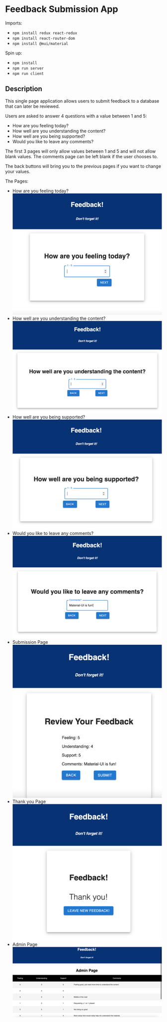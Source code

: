 # Feedback Submission App

Imports:
- `npm install redux react-redux`
- `npm install react-router-dom`
- `npm install @mui/material`

Spin up:
- `npm install`
- `npm run server`
- `npm run client`

## Description

This single page application allows users to submit feedback to a database that can later be reviewed. 

Users are asked to answer 4 questions with a value between 1 and 5:

- How are you feeling today?
- How well are you understanding the content?
- How well are you being supported?
- Would you like to leave any comments?

The first 3 pages will only allow values between 1 and 5 and will not allow blank values. The comments page can be left blank if the user chooses to.

The back buttons will bring you to the previous pages if you want to change your values.

The Pages:

- How are you feeling today?
![feeling](wireframes/images/feeling-page-1.png)
- How well are you understanding the content?
![understanding](wireframes/images/understanding-page-2.png)
- How well are you being supported?
![support](wireframes/images/supported-page-3.png)
- Would you like to leave any comments?
![comments](wireframes/images/comment-page-4.png)
- Submission Page
![submit](wireframes/images/submit-page-5.png)
- Thank you Page
![Thanks](wireframes/images/thank-you-page-6.png)
- Admin Page
![admin](wireframes/images/admin-page-7.png)

